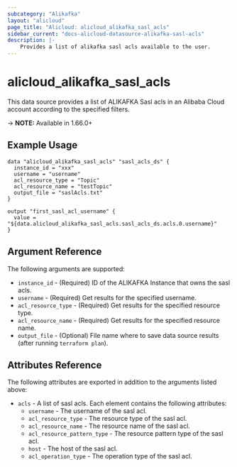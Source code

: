 ```yaml
---
subcategory: "Alikafka"
layout: "alicloud"
page_title: "Alicloud: alicloud_alikafka_sasl_acls"
sidebar_current: "docs-alicloud-datasource-alikafka-sasl-acls"
description: |-
    Provides a list of alikafka sasl acls available to the user.
---
```


# alicloud\_alikafka\_sasl\_acls

This data source provides a list of ALIKAFKA Sasl acls in an Alibaba Cloud account according to the specified filters.

-> **NOTE:** Available in 1.66.0+

## Example Usage

```
data "alicloud_alikafka_sasl_acls" "sasl_acls_ds" {
  instance_id = "xxx"
  username = "username"
  acl_resource_type = "Topic"
  acl_resource_name = "testTopic"
  output_file = "saslAcls.txt"
}

output "first_sasl_acl_username" {
  value = "${data.alicloud_alikafka_sasl_acls.sasl_acls_ds.acls.0.username}"
}
```

## Argument Reference

The following arguments are supported:

* `instance_id` - (Required) ID of the ALIKAFKA Instance that owns the sasl acls.
* `username` - (Required) Get results for the specified username. 
* `acl_resource_type` - (Required) Get results for the specified resource type. 
* `acl_resource_name` - (Required) Get results for the specified resource name. 
* `output_file` - (Optional) File name where to save data source results (after running `terraform plan`).

## Attributes Reference

The following attributes are exported in addition to the arguments listed above:

* `acls` - A list of sasl acls. Each element contains the following attributes:
  * `username` - The username of the sasl acl.
  * `acl_resource_type` - The resource type of the sasl acl.
  * `acl_resource_name` - The resource name of the sasl acl.
  * `acl_resource_pattern_type` - The resource pattern type of the sasl acl.
  * `host` - The host of the sasl acl.
  * `acl_operation_type` - The operation type of the sasl acl.